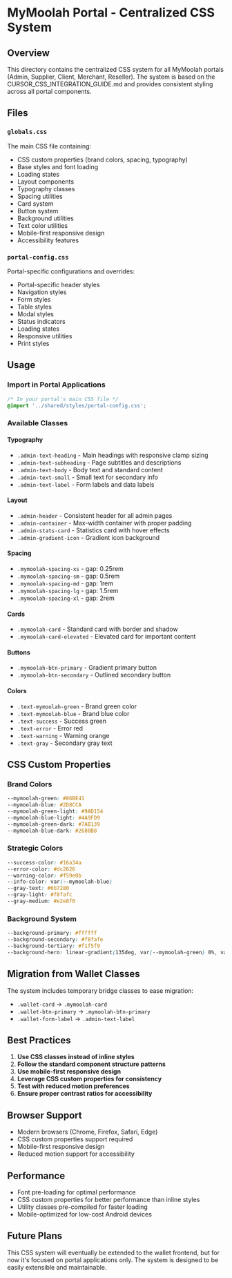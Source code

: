 # MyMoolah Portal - Centralized CSS System

## Overview
This directory contains the centralized CSS system for all MyMoolah portals (Admin, Supplier, Client, Merchant, Reseller). The system is based on the CURSOR_CSS_INTEGRATION_GUIDE.md and provides consistent styling across all portal components.

## Files

### `globals.css`
The main CSS file containing:
- CSS custom properties (brand colors, spacing, typography)
- Base styles and font loading
- Loading states
- Layout components
- Typography classes
- Spacing utilities
- Card system
- Button system
- Background utilities
- Text color utilities
- Mobile-first responsive design
- Accessibility features

### `portal-config.css`
Portal-specific configurations and overrides:
- Portal-specific header styles
- Navigation styles
- Form styles
- Table styles
- Modal styles
- Status indicators
- Loading states
- Responsive utilities
- Print styles

## Usage

### Import in Portal Applications
```css
/* In your portal's main CSS file */
@import '../shared/styles/portal-config.css';
```

### Available Classes

#### Typography
- `.admin-text-heading` - Main headings with responsive clamp sizing
- `.admin-text-subheading` - Page subtitles and descriptions
- `.admin-text-body` - Body text and standard content
- `.admin-text-small` - Small text for secondary info
- `.admin-text-label` - Form labels and data labels

#### Layout
- `.admin-header` - Consistent header for all admin pages
- `.admin-container` - Max-width container with proper padding
- `.admin-stats-card` - Statistics card with hover effects
- `.admin-gradient-icon` - Gradient icon background

#### Spacing
- `.mymoolah-spacing-xs` - gap: 0.25rem
- `.mymoolah-spacing-sm` - gap: 0.5rem
- `.mymoolah-spacing-md` - gap: 1rem
- `.mymoolah-spacing-lg` - gap: 1.5rem
- `.mymoolah-spacing-xl` - gap: 2rem

#### Cards
- `.mymoolah-card` - Standard card with border and shadow
- `.mymoolah-card-elevated` - Elevated card for important content

#### Buttons
- `.mymoolah-btn-primary` - Gradient primary button
- `.mymoolah-btn-secondary` - Outlined secondary button

#### Colors
- `.text-mymoolah-green` - Brand green color
- `.text-mymoolah-blue` - Brand blue color
- `.text-success` - Success green
- `.text-error` - Error red
- `.text-warning` - Warning orange
- `.text-gray` - Secondary gray text

## CSS Custom Properties

### Brand Colors
```css
--mymoolah-green: #86BE41
--mymoolah-blue: #2D8CCA
--mymoolah-green-light: #9AD154
--mymoolah-blue-light: #4A9FD9
--mymoolah-green-dark: #7AB139
--mymoolah-blue-dark: #2680B8
```

### Strategic Colors
```css
--success-color: #16a34a
--error-color: #dc2626
--warning-color: #f59e0b
--info-color: var(--mymoolah-blue)
--gray-text: #6b7280
--gray-light: #f8fafc
--gray-medium: #e2e8f0
```

### Background System
```css
--background-primary: #ffffff
--background-secondary: #f8fafe
--background-tertiary: #f1f5f9
--background-hero: linear-gradient(135deg, var(--mymoolah-green) 0%, var(--mymoolah-blue) 100%)
```

## Migration from Wallet Classes

The system includes temporary bridge classes to ease migration:
- `.wallet-card` → `.mymoolah-card`
- `.wallet-btn-primary` → `.mymoolah-btn-primary`
- `.wallet-form-label` → `.admin-text-label`

## Best Practices

1. **Use CSS classes instead of inline styles**
2. **Follow the standard component structure patterns**
3. **Use mobile-first responsive design**
4. **Leverage CSS custom properties for consistency**
5. **Test with reduced motion preferences**
6. **Ensure proper contrast ratios for accessibility**

## Browser Support

- Modern browsers (Chrome, Firefox, Safari, Edge)
- CSS custom properties support required
- Mobile-first responsive design
- Reduced motion support for accessibility

## Performance

- Font pre-loading for optimal performance
- CSS custom properties for better performance than inline styles
- Utility classes pre-compiled for faster loading
- Mobile-optimized for low-cost Android devices

## Future Plans

This CSS system will eventually be extended to the wallet frontend, but for now it's focused on portal applications only. The system is designed to be easily extensible and maintainable.
